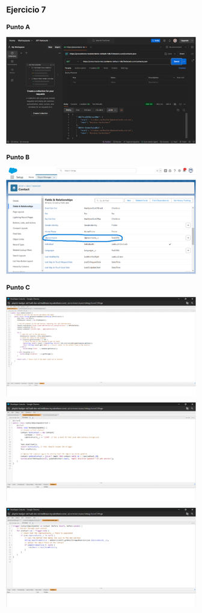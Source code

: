 ## Ejercicio 7

### Punto A

![alt text](<../Screenshots/ID Procontacto.png>)

### Punto B

![alt text](<../Screenshots/Campo ID.png>)

### Punto C

![alt text](<../Screenshots/Change ID (1).png>)

![alt text](<../Screenshots/Change ID (2).png>)

![alt text](<../Screenshots/Change ID (3).png>)

